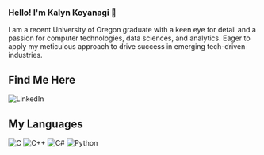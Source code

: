 ### Hello! I'm Kalyn Koyanagi 👋

I am a recent University of Oregon graduate with a keen eye for detail and a passion for computer technologies, data sciences, and analytics. Eager to apply my meticulous approach to drive success in emerging tech-driven industries.

## Find Me Here

<img alt="LinkedIn" src="https://img.shields.io/badge/linkedin-%230077B5.svg?style=for-the-badge&logo=linkedin&logoColor=white"/>

## My Languages
<p>
  <img alt="C" src="https://img.shields.io/badge/c%20-%2300599C.svg?&style=for-the-badge&logo=c&logoColor=white"/>
  <img alt="C++" src="https://img.shields.io/badge/c++%20-%2300599C.svg?&style=for-the-badge&logo=c%2B%2B&ogoColor=white"/>
  <img alt="C#" src="https://img.shields.io/badge/c%23-%23239120.svg?style=for-the-badge&logo=c-sharp&logoColor=white"/>
  <img alt="Python" src="https://img.shields.io/badge/python%20-%2314354C.svg?&style=for-the-badge&logo=python&logoColor=white"/>
</p>

<!--  ![Kalyn Koyanagi's GitHub stats](https://github-readme-stats.vercel.app/api?username=kalyn-k&theme=radical&show_icons=true)

**kalyn-k/kalyn-k** is a ✨ _special_ ✨ repository because its `README.md` (this file) appears on your GitHub profile.

Here are some ideas to get you started:

- 🔭 I’m currently working on ...
- 🌱 I’m currently learning ...
- 👯 I’m looking to collaborate on ...
- 🤔 I’m looking for help with ...
- 💬 Ask me about ...
- 📫 How to reach me: ...
- 😄 Pronouns: she/her
- ⚡ Fun fact: ...
-->
